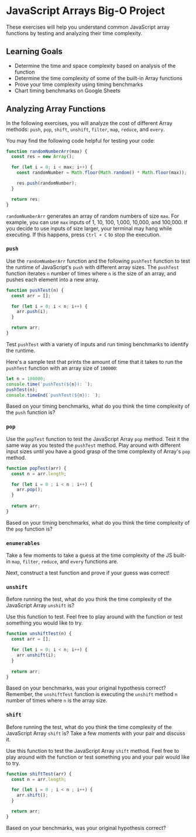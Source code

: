 # JavaScript Arrays Big-O Project

These exercises will help you understand common JavaScript array functions by
testing and analyzing their time complexity.

## Learning Goals

* Determine the time and space complexity based on analysis of the function
* Determine the time complexity of some of the built-in Array functions
* Prove your time complexity using timing benchmarks
* Chart timing benchmarks on Google Sheets

## Analyzing Array Functions

In the following exercises, you will analyze the cost of different Array
methods: `push`, `pop`, `shift`, `unshift`, `filter`, `map`, `reduce`, and
`every`.

You may find the following code helpful for testing your code:

```js
function randomNumberArr(max) {
  const res = new Array();

  for (let i = 0; i < max; i++) {
    const randomNumber = Math.floor(Math.random() * Math.floor(max));

    res.push(randomNumber);
  }

  return res;
}
```

`randomNumberArr` generates an array of random numbers of size `max`. For
example, you can use `max` inputs of 1, 10, 100, 1,000, 10,000, and 100,000.
If you decide to use inputs of size larger, your terminal may hang while
executing. If this happens, press `Ctrl + C` to stop the execution.

### `push`

Use the `randomNumberArr` function and the following `pushTest` function to test
the runtime of JavaScript's `push` with different array sizes. The `pushTest`
function iterates `n` number of times where `n` is the size of an array, and
pushes each element into a new array.

```js
function pushTest(n) {
  const arr = [];

  for (let i = 0; i < n; i++) {
    arr.push(i);
  }

  return arr;
}
```

Test `pushTest` with a variety of inputs and run timing benchmarks to identify
the runtime.

Here's a sample test that prints the amount of time that it takes to run the
`pushTest` function with an array size of `100000`:

```js
let n = 100000;
console.time(`pushTest(${n}): `);
pushTest(n);
console.timeEnd(`pushTest(${n}): `);
```

Based on your timing benchmarks, what do you think the time complexity of the
`push` function is?

### `pop`

Use the `popTest` function to test the JavaScript Array `pop` method. Test it
the same way as you tested the `pushTest` method. Play around with different
input sizes until you have a good grasp of the time complexity of Array's
`pop` method.

```js
function popTest(arr) {
  const n = arr.length;

  for (let i = 0 ; i < n ; i++) {
    arr.pop();
  }
    
  return arr;
}
```

Based on your timing benchmarks, what do you think the time complexity of the
`pop` function is?

### `enumerables`

Take a few moments to take a guess at the time complexity of the JS built-in
`map`, `filter`, `reduce`, and `every` functions are.

Next, construct a test function and prove if your guess was correct!

### `unshift`

Before running the test, what do you think the time complexity of the JavaScript
Array `unshift` is?

Use this function to test. Feel free to play around with the function or test
something you would like to try.

```js
function unshiftTest(n) {
  const arr = [];

  for (let i = 0; i < n; i++) {
    arr.unshift(i);
  }
  
  return arr;
}
```

Based on your benchmarks, was your original hypothesis correct? Remember, the
`unshiftTest` function is executing the `unshift` method `n` number of times
where `n` is the array size.

### `shift`

Before running the test, what do you think the time complexity of the JavaScript
Array `shift` is? Take a few moments with your pair and discuss it.

Use this function to test the JavaScript Array `shift` method. Feel free to
play around with the function or test something you and your pair would like to
try.

```js
function shiftTest(arr) {
  const n = arr.length;

  for (let i = 0 ; i < n ; i++) {
    arr.shift();
  }

  return arr;
}
```

Based on your benchmarks, was your original hypothesis correct?
